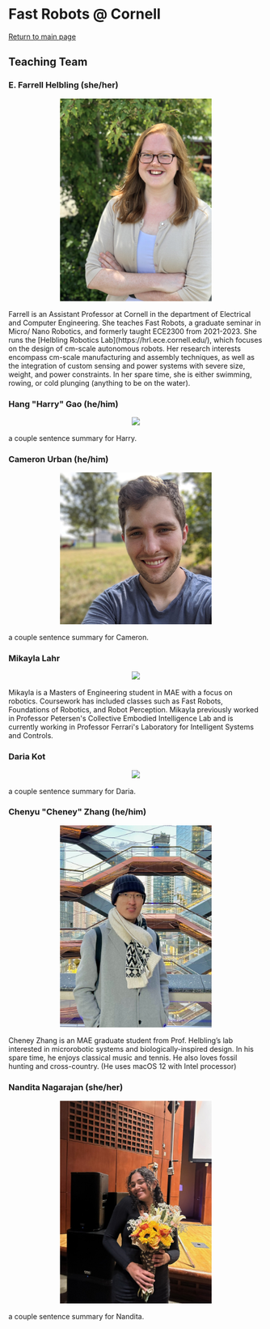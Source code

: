# Fast Robots @ Cornell
[Return to main page](../index.md)

## Teaching Team

### E. Farrell Helbling (she/her)
<p align="center"><img src="./FarrellHelbling.JPEG" width="300"></p>
Farrell is an Assistant Professor at Cornell in the department of Electrical and Computer Engineering. She teaches Fast Robots, a graduate seminar in Micro/ Nano Robotics, and formerly taught ECE2300 from 2021-2023. She runs the [Helbling Robotics Lab](https://hrl.ece.cornell.edu/), which focuses on the design of cm-scale autonomous robots. Her research interests encompass cm-scale manufacturing and assembly techniques, as well as the integration of custom sensing and power systems with severe size, weight, and power constraints. In her spare time, she is either swimming, rowing, or cold plunging (anything to be on the water). 

### Hang "Harry" Gao (he/him)
<p align="center"><img src="./HarryGao.jpg" width="300"></p>
a couple sentence summary for Harry.

### Cameron Urban (he/him)
<p align="center"><img src="./CameronUrban.jpg" width="300"></p>
a couple sentence summary for Cameron.

### Mikayla Lahr
<p align="center"><img src="./MikaylaLahr.jpg" width="300"></p>
Mikayla is a Masters of Engineering student in MAE with a focus on robotics. Coursework has included classes such as Fast Robots, Foundations of Robotics, and Robot Perception. Mikayla previously worked in Professor Petersen's Collective Embodied Intelligence Lab and is currently working in Professor Ferrari's Laboratory for Intelligent Systems and Controls.

### Daria Kot
<p align="center"><img src="./DariaKot.jpg" width="300"></p>
a couple sentence summary for Daria.

### Chenyu "Cheney" Zhang (he/him)
<p align="center"><img src="./CheneyZhang.jpg" width="300"></p>
Cheney Zhang is an MAE graduate student from Prof. Helbling’s lab interested in microrobotic systems and biologically-inspired design. In his spare time, he enjoys classical music and tennis. He also loves fossil hunting and cross-country. (He uses macOS 12 with Intel processor)

### Nandita Nagarajan (she/her)
<p align="center"><img src="./NanditaNagarajan.jpg" width="300"></p>
a couple sentence summary for Nandita.

